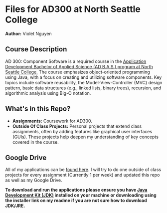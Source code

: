 

# Files for AD300 at North Seattle College
**Author:** Violet Nguyen

## Course Description
AD 300: Component Software is a required course in the [Application Development Bachelor of Applied Science (AD B.A.S.) program at North Seattle College.](https://northseattle.edu/programs/application-development/application-development-bachelor-applied-science-bas-degree/curriculum#:~:text=Science%20Program%20Application-,Curriculum,-The%20Application%20Development) The course emphasizes object-oriented programming using Java, with a focus on creating and utilizing software components. Key topics include software reusability, the Model-View-Controller (MVC) design pattern, basic data structures (e.g., linked lists, binary trees), recursion, and algorithmic analysis using Big-O notation.

## What's in this Repo?
- **Assignments:** Coursework for AD300.
- **Outside Of Class Projects:** Personal projects that extend class assignments, often by adding features like graphical user interfaces (GUIs). These projects help deepen my understanding of key concepts covered in the course.

## Google Drive
All of my applications can be [found here](https://drive.google.com/drive/folders/1xoAnxlHlmkkY-YMVm9t5hXUrryiei4xd?usp=drive_link). I will try to do one outside of class projects for every assignment (Currently 1 per week) and updated this repo as well as my Google Drive.

**To download and run the applications please ensure you have [Java Development Kit (JDK)](https://www.oracle.com/java/technologies/javase-jdk11-downloads.html)
installed on your machine or downloading using the installer link on my readme if you are not sure how to download JDK/JRE.**

